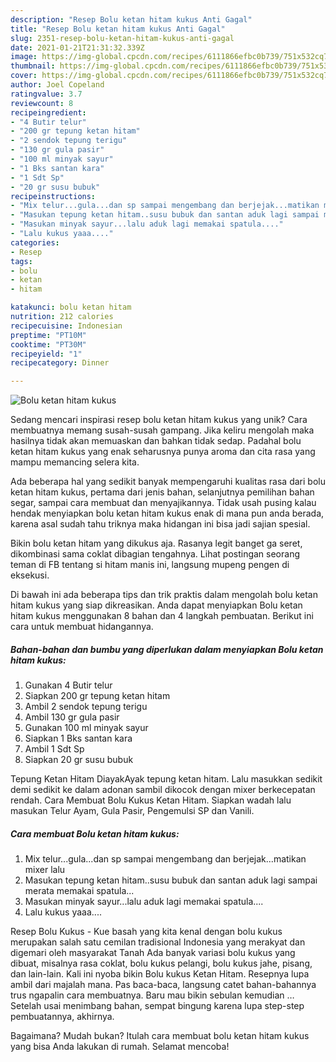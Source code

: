 ```yaml
---
description: "Resep Bolu ketan hitam kukus Anti Gagal"
title: "Resep Bolu ketan hitam kukus Anti Gagal"
slug: 2351-resep-bolu-ketan-hitam-kukus-anti-gagal
date: 2021-01-21T21:31:32.339Z
image: https://img-global.cpcdn.com/recipes/6111866efbc0b739/751x532cq70/bolu-ketan-hitam-kukus-foto-resep-utama.jpg
thumbnail: https://img-global.cpcdn.com/recipes/6111866efbc0b739/751x532cq70/bolu-ketan-hitam-kukus-foto-resep-utama.jpg
cover: https://img-global.cpcdn.com/recipes/6111866efbc0b739/751x532cq70/bolu-ketan-hitam-kukus-foto-resep-utama.jpg
author: Joel Copeland
ratingvalue: 3.7
reviewcount: 8
recipeingredient:
- "4 Butir telur"
- "200 gr tepung ketan hitam"
- "2 sendok tepung terigu"
- "130 gr gula pasir"
- "100 ml minyak sayur"
- "1 Bks santan kara"
- "1 Sdt Sp"
- "20 gr susu bubuk"
recipeinstructions:
- "Mix telur...gula...dan sp sampai mengembang dan berjejak...matikan mixer lalu"
- "Masukan tepung ketan hitam..susu bubuk dan santan aduk lagi sampai merata memakai spatula..."
- "Masukan minyak sayur...lalu aduk lagi memakai spatula...."
- "Lalu kukus yaaa...."
categories:
- Resep
tags:
- bolu
- ketan
- hitam

katakunci: bolu ketan hitam 
nutrition: 212 calories
recipecuisine: Indonesian
preptime: "PT10M"
cooktime: "PT30M"
recipeyield: "1"
recipecategory: Dinner

---
```



![Bolu ketan hitam kukus](https://img-global.cpcdn.com/recipes/6111866efbc0b739/751x532cq70/bolu-ketan-hitam-kukus-foto-resep-utama.jpg)

Sedang mencari inspirasi resep bolu ketan hitam kukus yang unik? Cara membuatnya memang susah-susah gampang. Jika keliru mengolah maka hasilnya tidak akan memuaskan dan bahkan tidak sedap. Padahal bolu ketan hitam kukus yang enak seharusnya punya aroma dan cita rasa yang mampu memancing selera kita.

Ada beberapa hal yang sedikit banyak mempengaruhi kualitas rasa dari bolu ketan hitam kukus, pertama dari jenis bahan, selanjutnya pemilihan bahan segar, sampai cara membuat dan menyajikannya. Tidak usah pusing kalau hendak menyiapkan bolu ketan hitam kukus enak di mana pun anda berada, karena asal sudah tahu triknya maka hidangan ini bisa jadi sajian spesial.

Bikin bolu ketan hitam yang dikukus aja. Rasanya legit banget ga seret, dikombinasi sama coklat dibagian tengahnya. Lihat postingan seorang teman di FB tentang si hitam manis ini, langsung mupeng pengen di eksekusi.


Di bawah ini ada beberapa tips dan trik praktis dalam mengolah bolu ketan hitam kukus yang siap dikreasikan. Anda dapat menyiapkan Bolu ketan hitam kukus menggunakan 8 bahan dan 4 langkah pembuatan. Berikut ini cara untuk membuat hidangannya.

<!--inarticleads1-->

##### Bahan-bahan dan bumbu yang diperlukan dalam menyiapkan Bolu ketan hitam kukus:

1. Gunakan 4 Butir telur
1. Siapkan 200 gr tepung ketan hitam
1. Ambil 2 sendok tepung terigu
1. Ambil 130 gr gula pasir
1. Gunakan 100 ml minyak sayur
1. Siapkan 1 Bks santan kara
1. Ambil 1 Sdt Sp
1. Siapkan 20 gr susu bubuk


Tepung Ketan Hitam DiayakAyak tepung ketan hitam. Lalu masukkan sedikit demi sedikit ke dalam adonan sambil dikocok dengan mixer berkecepatan rendah. Cara Membuat Bolu Kukus Ketan Hitam. Siapkan wadah lalu masukan Telur Ayam, Gula Pasir, Pengemulsi SP dan Vanili. 

<!--inarticleads2-->

##### Cara membuat Bolu ketan hitam kukus:

1. Mix telur...gula...dan sp sampai mengembang dan berjejak...matikan mixer lalu
1. Masukan tepung ketan hitam..susu bubuk dan santan aduk lagi sampai merata memakai spatula...
1. Masukan minyak sayur...lalu aduk lagi memakai spatula....
1. Lalu kukus yaaa....


Resep Bolu Kukus - Kue basah yang kita kenal dengan bolu kukus merupakan salah satu cemilan tradisional Indonesia yang merakyat dan digemari oleh masyarakat Tanah Ada banyak variasi bolu kukus yang dibuat, misalnya rasa coklat, bolu kukus pelangi, bolu kukus jahe, pisang, dan lain-lain. Kali ini nyoba bikin Bolu kukus Ketan Hitam. Resepnya lupa ambil dari majalah mana. Pas baca-baca, langsung catet bahan-bahannya trus ngapalin cara membuatnya. Baru mau bikin sebulan kemudian … Setelah usai menimbang bahan, sempat bingung karena lupa step-step pembuatannya, akhirnya. 

Bagaimana? Mudah bukan? Itulah cara membuat bolu ketan hitam kukus yang bisa Anda lakukan di rumah. Selamat mencoba!
